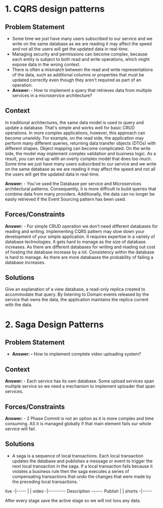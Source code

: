 # 1. CQRS design patterns
## Problem Statement
- Some time we just have many users subscribed to our service and we write on the same database as we are reading it may affect the speed and not all the users will get the updated data in real-time.
- Managing security and permissions can become complex, because each entity is subject to both read and write operations, which might expose data in the wrong context.
- There is often a mismatch between the read and write representations of the data, such as additional columns or properties that must be updated correctly even though they aren't required as part of an operation.
- **Answer: -**  How to implement a query that retrieves data from multiple services in a microservice architecture?

## Context
In traditional architectures, the same data model is used to query and update a database. That's simple and works well for basic CRUD operations. In more complex applications, however, this approach can become unwieldy. For example, on the read side, the application may perform many different queries, returning data transfer objects (DTOs) with different shapes. Object mapping can become complicated. On the write side, the model may implement complex validation and business logic. As a result, you can end up with an overly complex model that does too much. Some time we just have many users subscribed to our service and we write on the same database as we are reading it may affect the speed and not all the users will get the updated data in real-time.

**Answer:** -   You've used the Database per service and Microservices architectural patterns. Consequently, it is more difficult to build queries that combine data from many providers. Additionally, the data can no longer be easily retrieved if the Event Sourcing pattern has been used.

## Forces/Constraints
**Answer:** - For simple CRUD operation we don't need different databases for reading and writing. Implementing CQRS pattern may slow down your development of your simple application. It requires expertise in a variety of database technologies. It gets hard to manage as the size of database increases. As there are different databases for writing and reading out cost of hosting the database increase by a lot. Consistency within the database is hard to manage. As there are more databases the probability of failing a database increases. 

## Solutions
Give an explanation of a view database, a read-only replica created to accommodate that query. By listening to Domain events released by the service that owns the data, the application maintains the replica current with the data.







# 2. Saga Design Patterns


## Problem Statement
- **Answer: -**  How to implement complete video uploading system?

## Context

**Answer:** -   Each service has its own database. Some upload services span multiple service so we need a mechanism to implement uploader that span services. 

## Forces/Constraints
**Answer:** -   2 Phase Commit is not an option as it is more complex and time consuming. AS it is managed globally if that main element fails our whole service will fail.

## Solutions
- A saga is a sequence of local transactions. Each local transaction updates the database and publishes a message or event to trigger the next local transaction in the saga. If a local transaction fails because it violates a business rule then the saga executes a series of compensating transactions that undo the changes that were made by the preceding local transactions. 
`

live       -|-----
              |       |
video    -|--------- Description ------ Publish
              |       |
shorts   -|-----

After every stage save the active stage so we will not loos any data.









